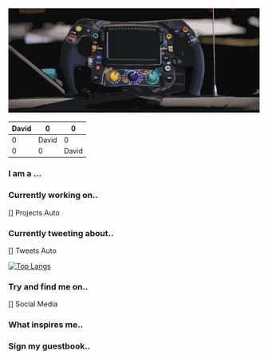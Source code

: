 ![Mercedes Benz F1 2022](mercedes_steering.png)

| David | 0 | 0 | 
|-------|---|---|
| 0     | David | 0|
| 0     | 0 |David |

### I am a ...

### Currently working on..
[] Projects Auto

### Currently tweeting about..
[] Tweets Auto

[![Top Langs](https://github-readme-stats.vercel.app/api/top-langs/?username=davidatoms&layout=compact)](https://github.com/davidatoms/github-readme-stats)

### Try and find me on..
[] Social Media

### What inspires me..

### Sign my guestbook..
